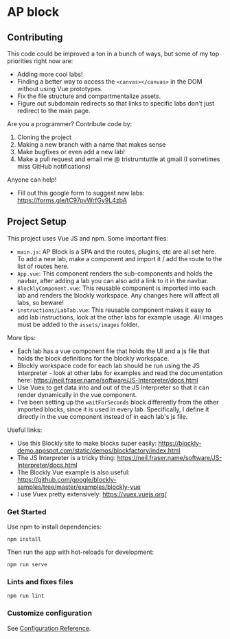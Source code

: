 # AP block

## Contributing

This code could be improved a ton in a bunch of ways, but some of my top priorities right now are:
- Adding more cool labs!
- Finding a better way to access the `<canvas></canvas>` in the DOM without using Vue prototypes.
- Fix the file structure and compartmentalize assets.
- Figure out subdomain redirects so that links to specific labs don't just redirect to the main page.

Are you a programmer? Contribute code by:
1. Cloning the project
2. Making a new branch with a name that makes sense
3. Make bugfixes or even add a new lab!
4. Make a pull request and email me @ tristrumtuttle at gmail (I sometimes miss GitHub notifications)

Anyone can help!
- Fill out this google form to suggest new labs: https://forms.gle/tC97pvWrfGy9L4zbA

## Project Setup

This project uses Vue JS and npm. Some important files:
- `main.js`: AP Block is a SPA and the routes, plugins, etc are all set here. To add a new lab, make a component and import it / add the route to the list of routes here.
- `App.vue`: This component renders the sub-components and holds the navbar, after adding a lab you can also add a link to it in the navbar.
- `BlocklyComponent.vue`: This reusable component is imported into each lab and renders the blockly workspace. Any changes here will affect all labs, so beware!
- `instructions/LabTab.vue`: This reusable component makes it easy to add lab instructions, look at the other labs for example usage. All images must be added to the `assets/images` folder.

More tips:
- Each lab has a vue component file that holds the UI and a js file that holds the block definitions for the blockly workspace.
- Blockly workspace code for each lab should be run using the JS Interpreter - look at other labs for examples and read the documentation here: https://neil.fraser.name/software/JS-Interpreter/docs.html
- Use Vuex to get data into and out of the JS Interpreter so that it can render dynamically in the vue component.
- I've been setting up the `waitForSeconds` block differently from the other imported blocks, since it is used in every lab. Specifically, I define it directly in the vue component instead of in each lab's js file. 

Useful links:
- Use this Blockly site to make blocks super easily: https://blockly-demo.appspot.com/static/demos/blockfactory/index.html
- The JS Interpreter is a tricky thing: https://neil.fraser.name/software/JS-Interpreter/docs.html
- The Blockly Vue example is also useful: https://github.com/google/blockly-samples/tree/master/examples/blockly-vue
- I use Vuex pretty extensively: https://vuex.vuejs.org/

### Get Started
Use npm to install dependencies:
```
npm install
```
Then run the app with hot-reloads for development:
```
npm run serve
```

<!-- ### Compiles and minifies for production
```
npm run build
```
 -->
### Lints and fixes files
```
npm run lint
```

### Customize configuration
See [Configuration Reference](https://cli.vuejs.org/config/).
